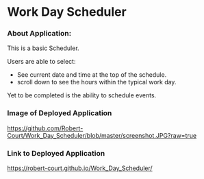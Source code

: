 # Work Day Scheduler

### About Application:
This is a basic Scheduler. 

Users are able to select:
* See current date and time at the top of the schedule.
* scroll down to see the hours within the typical work day.

Yet to be completed is the ability to schedule events.

### Image of Deployed Application
https://github.com/Robert-Court/Work_Day_Scheduler/blob/master/screenshot.JPG?raw=true

### Link to Deployed Application
https://robert-court.github.io/Work_Day_Scheduler/
